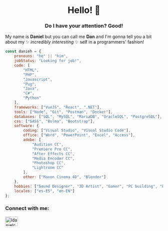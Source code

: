 <h1 align="center" >
      Hello! 👋
</h1>
<h3 align="center" >
  Do I have your attention? Good!  
</h3>

My name is **Daniel** but you can call me **Dan** and I'm gonna tell you a bit about my ✨ _incredibly interesting_ ✨ self in a programmers' fashion!

```js
const danieh = {
    pronouns: "he" || "him",
    jobStatus: "Looking for job!",
    code: [
        "HTML",
        "PHP",
        "Javascript",
        "Pug",
        "Java",
        "C#",
        "Python"
    ],
    frameworks: ["VueJS", "React", ".NET"],
    tools: ["Node", "Git", "Postman", "Docker"],
    databases: ["SQL", "MySQL", "MariaDB", "OracleSQL", "PostgreSQL"],
    css: ["SASS", "Bulma", "Bootstrap"],
    software: {
        coding: ["Visual Studio", "Visual Studio Code"],
        office: ["Word", "PowerPoint", "Excel", "Access"],
        adobe: [
            "Audition CC",
            "Premiere Pro CC",
            "After Effects CC",
            "Media Encoder CC",
            "Photoshop CC",
            "Lightroom CC"
        ],
        other: ["Maxon Cinema 4D", "Blender"]
    },
    hobbies: ["Sound Designer", "3D Artist", "Gamer", "PC building", "Learning new languages"],
    locales: ["es-ES", "en-EN"]
};
```

<h3 align="left">Connect with me:</h3>
<a href="https://www.linkedin.com/in/ldanielcg/" target="blank"><img align="center" src="https://raw.githubusercontent.com/rahuldkjain/github-profile-readme-generator/master/src/images/icons/Social/linked-in-alt.svg" alt="ldanielcg" height="30" width="40" /></a>
